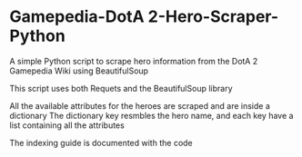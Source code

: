 # Gamepedia-DotA 2-Hero-Scraper-Python 

A simple Python script to scrape hero information from the DotA 2 Gamepedia Wiki using BeautifulSoup

This script uses both Requets and the BeautifulSoup library 

All the available attributes for the heroes are scraped and are inside a dictionary The dictionary key resmbles the hero name, and each key have a list containing all the attributes

The indexing guide is documented with the code
